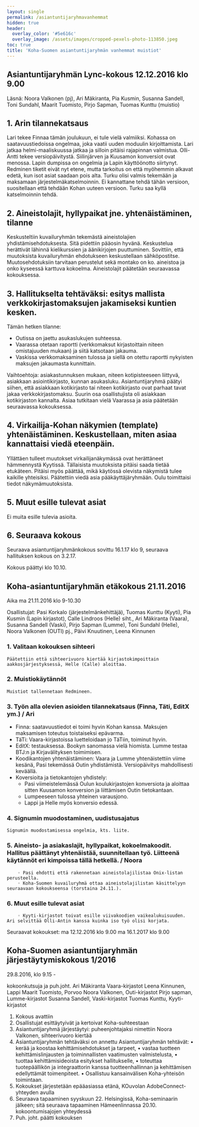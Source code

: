 ```yaml
---
layout: single
permalink: /asiantuntijaryhmavanhemmat
hidden: true
header:
  overlay_color: '#5e616c'
  overlay_image: /assets/images/cropped-pexels-photo-113850.jpeg
toc: true
title: 'Koha-Suomen asiantuntijaryhmän vanhemmat muistiot'
---
```

## Asiantuntijaryhmän Lync-kokous 12.12.2016 klo 9.00

Läsnä: Noora Valkonen (pj), Ari Mäkiranta, Pia Kusmin, Susanna Sandell, Toni Sundahl, Maarit Tuomisto, Pirjo Sapman, Tuomas Kunttu (muistio)

## 1.  Arin tilannekatsaus
Lari tekee Finnaa tämän joulukuun, ei tule vielä valmiiksi. Kohassa on saatavuustiedoissa ongelmaa, joka vaatii uuden moduulin kirjoittamista. Lari jatkaa helmi-maaliskuussa jatkaa ja silloin pitäisi rajapinnan valmistua. 
Olli-Antti tekee versiopäivitystä. Siilinjärven ja Kuusamon konversiot ovat menossa.
Lapin dumpissa on ongelmia ja Lapin käyttöönotto siirtynyt.
Redminen tiketit eivät nyt etene, mutta tarkoitus on että myöhemmin alkavat edetä, kun isot asiat saadaan pois alta.
Turku olisi valmis tekemään ja maksamaan järjestelmäkatselmoinnin. Ei kannattane tehdä tähän versioon, suositellaan että tehdään Kohan uuteen versioon. Turku saa kyllä katselmoinnin tehdä.

##  2. Aineistolajit, hyllypaikat jne. yhtenäistäminen, tilanne
Keskusteltiin kuvailuryhmän tekemästä aineistolajien yhdistämisehdotuksesta. Sitä pidettiin pääosin hyvänä. Keskustelua herättivät lähinnä kielikurssien ja äänikirjojen puuttuminen.
Sovittiin, että muutoksista kuvailuryhmän ehdotukseen keskustellaan sähköpostitse. Muutosehdotuksiin tarvitaan perustelut sekä montako on ko. aineistoa ja onko kyseessä karttuva kokoelma.
Aineistolajit päätetään seuraavassa kokouksessa.

## 3. Hallitukselta tehtäväksi: esitys mallista verkkokirjastomaksujen jakamiseksi kuntien kesken.

Tämän hetken tilanne: 
* Outissa on jaettu asukaslukujen suhteessa. 
* Vaarassa otetaan raportti (verkkomaksut kirjastoittain niteen omistajuuden mukaan) ja siitä katsotaan jakauma. 
* Vaskissa verkkomaksaminen tulossa ja siellä on otettu raportti nykyisten maksujen jakaumasta kunnittain.

Vaihtoehtoja: asiakastunnuksen mukaan, niteen kotipisteeseen liittyvä, asiakkaan asiointikirjasto, kunnan asukasluku.
Asiantuntijaryhmä päätyi siihen, että asiakkaan kotikirjasto tai niteen kotikirjasto ovat parhaat tavat jakaa verkkokirjastomaksu. Suurin osa osallistujista oli asiakkaan kotikirjaston kannalta. Asiaa tutkitaan vielä Vaarassa ja asia päätetään seuraavassa kokouksessa.

## 4. Virkailija-Kohan näkymien (template) yhtenäistäminen. Keskustellaan, miten asiaa kannattaisi viedä eteenpäin.
Yllättäen tulleet muutokset virkailijanäkymässä ovat herättäneet hämmennystä Kyytissä. Tällaisista muutoksista pitäisi saada tietää etukäteen. Pitäisi myös päättää, mikä käytössä olevista näkymistä tulee kaikille yhteisiksi. Päätettiin viedä asia pääkäyttäjäryhmään. Oulu toimittaisi tiedot näkymämuutoksista.

## 5. Muut esille tulevat asiat
Ei muita esille tulevia asioita.

## 6. Seuraava kokous
Seuraava asiantuntijaryhmänkokous sovittu 16.1.17 klo 9, seuraava hallituksen kokous on 3.2.17.

Kokous päättyi klo 10.10.

## Koha-asiantuntijaryhmän etäkokous 21.11.2016

Aika ma 21.11.2016 klo 9-10.30

Osallistujat: Pasi Korkalo (järjestelmänkehittäjä), Tuomas Kunttu (Kyyti), Pia Kusmin (Lapin kirjastot), Calle Lindroos (Helle) siht., Ari Mäkiranta (Vaara), Susanna Sandell (Vaski), Pirjo Sapman (Lumme), Toni Sundahl (Helle), Noora Valkonen (OUTI) pj., Päivi Knuutinen, Leena Kinnunen

### 1. Valitaan kokouksen sihteeri
	Päätettiin että sihteerivuoro kiertää kirjastokimpoittain aakkosjärjestyksessä, Helle (Calle) aloittaa.
### 2. Muistiokäytännöt
	Muistiot tallennetaan Redmineen.
### 3. Työn alla olevien asioiden tilannekatsaus (Finna, Täti, EditX ym.) / Ari
* Finna: saatavuustiedot ei toimi hyvin Kohan kanssa. Maksujen maksamisen toteutus toistaiseksi epävarma.
* TäTi: Vaara-kirjastoissa luetteloidaan jo TäTiin, toiminut hyvin.
* EditX: testauksessa. Bookyn sanomassa vielä hiomista. Lumme testaa BTJ:n ja Kirjavälityksen toimimisen.
* Koodikantojen yhtenäistäminen: Vaara ja Lumme yhtenäistettiin viime kesänä, Pasi tekemässä Outin yhdistämistä. Versiopäivitys mahdollisesti keväällä.
* Koversioita ja tietokantojen yhdistely: 
   * Pasi viimeistelemässä Oulun koulukirjastojen konversiota ja aloittaa sitten Kuusamon konversion ja liittämisen Outin tietokantaan. 
   * Lumpeeseen tulossa yhteinen varausjono.
   * Lappi ja Helle myös konversio edessä.

### 4. Signumin muodostaminen, uudistusajatus
	Signumin muodostamisessa ongelmia, kts. liite.

### 5. Aineisto- ja asiakaslajit, hyllypaikat, kokoelmakoodit. Hallitus päättänyt yhtenäistää, suunnitellaan työ. Liitteenä käytännöt eri kimpoissa tällä hetkellä. / Noora
        ◦ Pasi ehdotti että rakennetaan aineistolajilistaa Onix-listan perusteella.
        ◦ Koha-Suomen kuvailuryhmä ottaa aineistolajilistan käsittelyyn seuraavaan kokoukseensa (torstaina 24.11.).

### 6. Muut esille tulevat asiat
        ◦ Kyyti-kirjastot toivat esille viivakoodien vaikealukuisuuden. Ari selvittää Olli-Antin kanssa kuinka iso työ olisi korjata.

Seuraavat kokoukset: 
ma 12.12.2016 klo 9.00
ma 16.1.2017 klo 9.00

## Koha-Suomen asiantuntijaryhmän järjestäytymiskokous 1/2016

29.8.2016, klo 9.15 -

kokoonkutsuja ja puh.joht. Ari Mäkiranta Vaara-kirjastot
Leena Kinnunen, Lappi
Maarit Tuomisto, Porvoo
Noora Valkonen, Outi-kirjastot
Pirjo sapman, Lumme-kirjastot
Susanna Sandell, Vaski-kirjastot
Tuomas Kunttu, Kyyti-kirjastot

1. Kokous avattiin
2. Osallistujat esittäytyivät ja kertoivat Koha-suhteestaan
3. Asiantuntijaryhmä järjestäytyi: puheenjohtajaksi nimettiin Noora Valkonen, sihteerivuoro kiertää
4. Asiantuntijaryhmän tehtäväksi on annettu 
Asiantuntijaryhmän tehtävät:
•	kerää ja koostaa kehittämisehdotukset ja tarpeet,
•	vastaa tuotteen kehittämislinjausten ja toiminnallisten vaatimusten valmistelusta,
•	tuottaa kehittämisideoista esitykset hallitukselle,
•	toteuttaa tuotepäällikön ja integraattorin kanssa tuotteenhallinnan ja kehittämisen edellyttämät toimenpiteet.
•	Osallistuu kansainvälisen Koha-yhteisön toimintaan.
5. Kokoukset järjestetään epääasiassa etänä, KOuvolan AdobeConnect-yhteyden avulla
6. Seuraava tapaaminen syyskuun 22. Helsingissä, Koha-seminaarin jälkeen; sitä seuraava tapaaminen Hämeenlinnassa 20.10. kokoontumisajojen yhteydessä
7. Puh. joht. päätti kokouksen  
